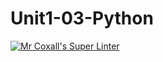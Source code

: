 # Unit1-03-Python
[![Mr Coxall's Super Linter](https://github.com/ICS3U-C-Programming-Amara-T/Unit1-03-Python/workflows/Mr%20Coxall's%20Super%20Linter/badge.svg)](https://github.com/ICS3U-C-Programming-Amara-T/Unit1-03-Python/actions/)
